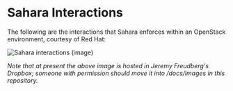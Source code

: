 # Sahara Interactions
The following are the interactions that Sahara enforces within an OpenStack environment, courtesy of Red Hat:  

![Sahara interactions (image)](https://dl.dropboxusercontent.com/u/6646746/memorial_day/sahara.png)

*Note that at present the above image is hosted in Jeremy Freudberg's Dropbox; someone with permission should move it into /docs/images in this repository.*

